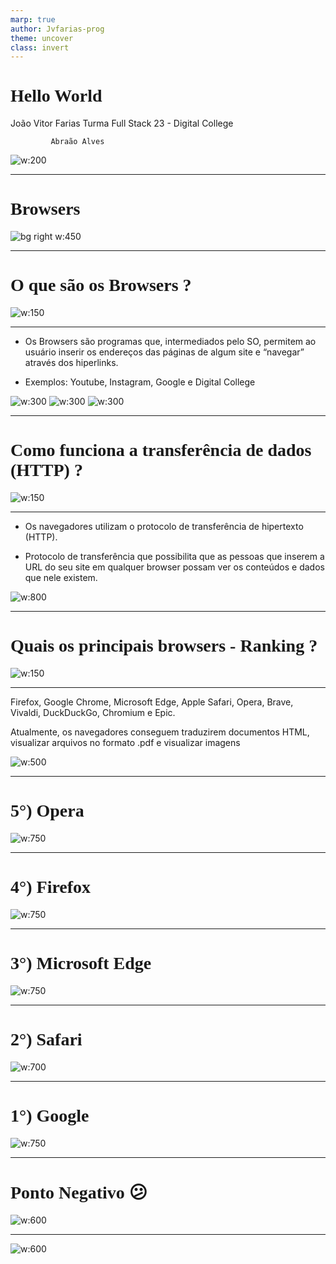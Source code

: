 ```yaml
---
marp: true
author: Jvfarias-prog
theme: uncover
class: invert
---
```


<style>
    :root {
        --color-background: #161c30;
        --color-foreground: #FFFFFF;
    }
    h1 {
        font-family: Poppins;
    }
</style>



<!--1º slide-->
# Hello World
João Vitor Farias
Turma Full Stack 23 - Digital College

             Abraão Alves
![w:200](https://digitalcollege.com.br/wp-content/uploads/2022/05/logo-digital.png)

---

# <!--fit--> Browsers
![bg right w:450](https://apktechbox.com/wp-content/uploads/2023/02/5-Top-Browsers-In-2023.webp)

---
<!--_color: #FF336D-->
# O que são os Browsers ? 
![w:150](https://images.emojiterra.com/google/noto-emoji/unicode-15/animated/1f914.gif)


---
<!-- - Desde que a conexão com a internet esteja estabelecida.
     - Um dos programas mais importantes de qualquer máquina do mundo.
-->
- Os Browsers são programas que, intermediados pelo SO, permitem ao usuário inserir os endereços das páginas de algum site e “navegar” através dos
hiperlinks.

- Exemplos: Youtube, Instagram, Google e Digital College

![w:300](https://www.wikihow.com/images_en/thumb/4/47/Download-YouTube-Video-Subtitles-Step-1-Version-4.jpg/v4-460px-Download-YouTube-Video-Subtitles-Step-1-Version-4.jpg) ![w:300](https://www.hardware.com.br/wp-content/uploads/static/wp/2022/10/25/google-chrome-24180634863481.jpg) ![w:300](https://www.wikihow.com/images_en/thumb/4/4c/Find-Someone-on-Instagram-Without-an-Account-Step-3.jpg/v4-460px-Find-Someone-on-Instagram-Without-an-Account-Step-3.jpg)


---
<!--_color: #FF336D-->
# Como funciona a transferência de dados (HTTP) ? 
![w:150](https://images.emojiterra.com/google/noto-emoji/unicode-15/animated/1f914.gif)

---
<!-- 
    -  A sigla vem do inglês Hypertext Transfer Protocol.

    - Esse sistema é a base da comunicação que existe em toda a Internet 

    - Qualquer servidor que você escolha para hospedar o site da sua empresa tem um programa projetado para receber solicitações HTTP. 

-->
- Os navegadores utilizam o protocolo de
transferência de hipertexto (HTTP). 

- Protocolo de transferência que possibilita que as pessoas que inserem a URL do seu site em qualquer browser possam ver os conteúdos e dados que nele existem. 

![w:800](https://blog.mozilla.org/security/files/2020/11/upgrade-v4-1.gif)

---
<!--_color: #FF336D-->
# Quais os principais browsers - Ranking ? 
![w:150](https://images.emojiterra.com/google/noto-emoji/unicode-15/animated/1f914.gif)

---

<!-- Browsers modernos conseguem, além de traduzirem os
documentos HTML, visualizar arquivos no
formato .pdf, visualizar imagens -->

Firefox, Google Chrome, Microsoft Edge,
Apple Safari, Opera, Brave, Vivaldi, DuckDuckGo,
Chromium e Epic. 

Atualmente, os navegadores conseguem traduzirem 
documentos HTML, visualizar arquivos no formato .pdf e visualizar imagens


![w:500](https://geek360.com.br/wp-content/uploads/2019/03/melhores-navegadores-.png)

---
<!-- 
Sempre foi considerado um dos navegadores mais relevantes do planeta,
Base de fãs cativos, mas sem cair no gosto popular.
-->
# 5°) Opera 
![w:750](https://cdn-production-opera-website.operacdn.com/staticfiles/assets/images/og/og-img--gx.d816d5f39b45.jpg)

---
<!-- 
Chegando a ser o top 2 durante muitos anos.
O programa é muito usado no Linux, por ser software aberto, e por uma fatia dos amantes da tecnologia
Bem distante dos números expressivos do passado.
-->

# 4°) Firefox
![w:750](https://www.mozilla.org/media/protocol/img/logos/firefox/browser/og.4ad05d4125a5.png)

---
<!-- 
Crescimento mais expressivo dos últimos anos
O Edge como vantagem a integração com o Windows, sistema no qual já vem instalado de fábrica
-->

# 3°) Microsoft Edge 
![w:750](https://edgestatic.azureedge.net/shared/cms/lrs1c69a1j/section-images/e2258d06158940118ce733c03dbf26cf.jpg)

---
<!-- 
Ascensão da Apple no mercado de celulares
O Safari é um típico exemplo dessa expansão, já que o navegador exclusivo da Maçã roda no iPhone, iPad e iMacs
Navegação eficiente e rápida
-->

# 2°) Safari
![w:700](https://help.apple.com/assets/63B879E421AB1015D2090556/63B879E421AB1015D209055D/en_US/c801f7ad80580024b7c4c85645f351dc.png)

---

<!-- 
Chrome é o navegador mais usado do mundo com bastante folga
Defeito o elevado consumo de memória RAM, mas oferece uma série de vantagens que praticamente nenhum outro concorrente tem.
-->

# 1°) Google
![w:750](https://www.google.com/chrome/static/images/intl/pt_BR/home-experiment/hero-img_desktop.webp)

---
# Ponto Negativo 😕 
![w:600](https://i.gifer.com/OxAE.gif)

---
<!--_color: #11599E-->
<!--_backgroundColor: #81c1fe-->
![w:600](https://media4.giphy.com/media/8buM8ZQ9naxQptpCmM/giphy.gif)